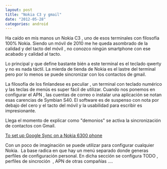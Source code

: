 ```yaml
---
layout: post
title: "Nokia C3 y gmail"
date: "2012-05-28"
categories: android
---
```


Ha caído en mis manos un Nokia C3 , uno de esos terminales con filosofía 100% Nokia. Siendo un móvil de 2010 me he queda asombrado de la calidad y del tacto del móvil , no conozco ningún smartphone con ese acabado y calidad al tacto.

Lo principal y que define bastante bién a este terminal es el teclado qwerty  y no es nada táctil. La mierda de tienda de Nokia es el lastre del terminal pero por lo menos se puede sincronizar con los contactos de gmail.

La filosofía de los finlandese es peculiar , un terminal con teclado numérico y las teclas de menús es super fácil de utilizar. Cuando nos ponemos en configurar el APN , las cuentas de correo o instalar una aplicación se notan esas carencias de Symbian S40. El software es de suspenso con nota por debajo del cero y el tacto del móvil y la usabilidad para escribir es impresionante.

Llega el momento de explicar como "demonios" se activa la sincronización de contactos con Gmail.

[To set up Google Sync on a Nokia 6300 phone](https://support.google.com/mobile/bin/answer.py?hl=es&topic=15015&answer=98265)

Con un poco de imaginación se puede utilizar para configurar cualquier Nokia.  La base radica en que hay un menú separado donde generas perfiles de configuración personal. En dicha sección se configura TODO , perfiles de sincroción  , APN de otras compañías ....
